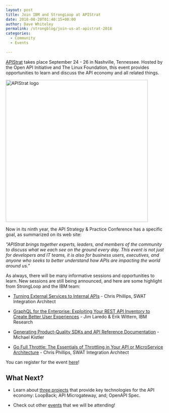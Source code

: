 ```yaml
---
layout: post
title: Join IBM and StrongLoop at APIStrat
date: 2018-08-20T01:40:15+00:00
author: Dave Whiteley
permalink: /strongblog/join-us-at-apistrat-2018
categories:
  - Community
  - Events
  
---
```

[APIStrat](http://apistrat.com/) takes place September 24 - 26 in Nashville, Tennessee. Hosted by the Open API Initiative and The Linux Foundation, this event provides opportunities to learn and discuss the API economy and all related things.
 
<!--more-->
<img src="https://strongloop.com/blog-assets/2017/09/apistrat-logo.jpg" alt="APIStrat logo" style="width: 450px"/>

Now in its ninth year, the API Strategy & Practice Conference has a specific goal, as summarized on its web site:

*"APIStrat brings together experts, leaders, and members of the community to discuss what we each see on the ground every day. This event is not just for developers and IT teams, it is also for business users, executives, and anyone who seeks to better understand how APIs are impacting the world around us."*

As always, there will be many informative sessions and opportunities to learn. New sessions are still being announced, and here are some highlight from StrongLoop and the IBM team:

* [Turning External Services to Internal APIs](http://sched.co/FTR1) - Chris Phillips, SWAT Integration Architect
 
* [GraphQL for the Enterprise: Exploiting Your REST API Inventory to Create Better User Experiences](http://sched.co/FTQo) - Jim Laredo & Erik Wittern, IBM Research
 
* [Generating Product-Quality SDKs and API Reference Documentation](http://sched.co/FTQa) - Michael Kistler

* [Go Full Throttle: The Essentials of Throttling in Your API or MicroService Architecture](http://sched.co/FTQP) - Chris Phillips, SWAT Integration Architect

You can register for the event [here](https://events.linuxfoundation.org/events/apistrat-2018/attend/register-2/)!

## What Next?

* Learn about [three projects](https://strongloop.com/projects/) that provide key technologies for the API economy: LoopBack; API Microgateway, and; OpenAPI Spec. 

* Check out other [events](https://strongloop.com/events/) that we will be attending!
